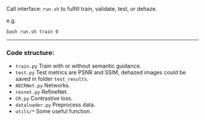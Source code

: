 Call interface: `run.sh` to fulfill train, validate, test, or dehaze.

e.g.

	bash run.sh train 0

---
### Code structure:
- `train.py` Train with or without semantic guidance.
- `test.py` Test metrics are PSNR and SSIM, dehazed images could be saved in folder `test_results`.
- `AECRNet.py` Networks. 
- `resnet.py` RefineNet.
- `CR.py` Contrastive loss.
- `dataloader.py` Preprocess data.
- `utils/*` Some useful function.
